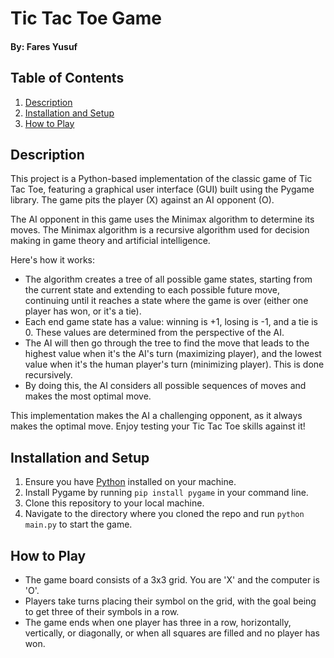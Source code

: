 # Tic Tac Toe Game

#### By: Fares Yusuf

## Table of Contents

1. [Description](#description)
2. [Installation and Setup](#installation-and-setup)
3. [How to Play](#how-to-play)

## Description

This project is a Python-based implementation of the classic game of Tic Tac Toe, featuring a graphical user interface (GUI) built using the Pygame library. The game pits the player (X) against an AI opponent (O).

The AI opponent in this game uses the Minimax algorithm to determine its moves. The Minimax algorithm is a recursive algorithm used for decision making in game theory and artificial intelligence.

Here's how it works:

- The algorithm creates a tree of all possible game states, starting from the current state and extending to each possible future move, continuing until it reaches a state where the game is over (either one player has won, or it's a tie).
- Each end game state has a value: winning is +1, losing is -1, and a tie is 0. These values are determined from the perspective of the AI.
- The AI will then go through the tree to find the move that leads to the highest value when it's the AI's turn (maximizing player), and the lowest value when it's the human player's turn (minimizing player). This is done recursively.
- By doing this, the AI considers all possible sequences of moves and makes the most optimal move.

This implementation makes the AI a challenging opponent, as it always makes the optimal move. Enjoy testing your Tic Tac Toe skills against it!

## Installation and Setup

1. Ensure you have [Python](https://www.python.org/downloads/) installed on your machine.
2. Install Pygame by running `pip install pygame` in your command line.
3. Clone this repository to your local machine.
4. Navigate to the directory where you cloned the repo and run `python main.py` to start the game.

## How to Play

- The game board consists of a 3x3 grid. You are 'X' and the computer is 'O'.
- Players take turns placing their symbol on the grid, with the goal being to get three of their symbols in a row.
- The game ends when one player has three in a row, horizontally, vertically, or diagonally, or when all squares are filled and no player has won.
